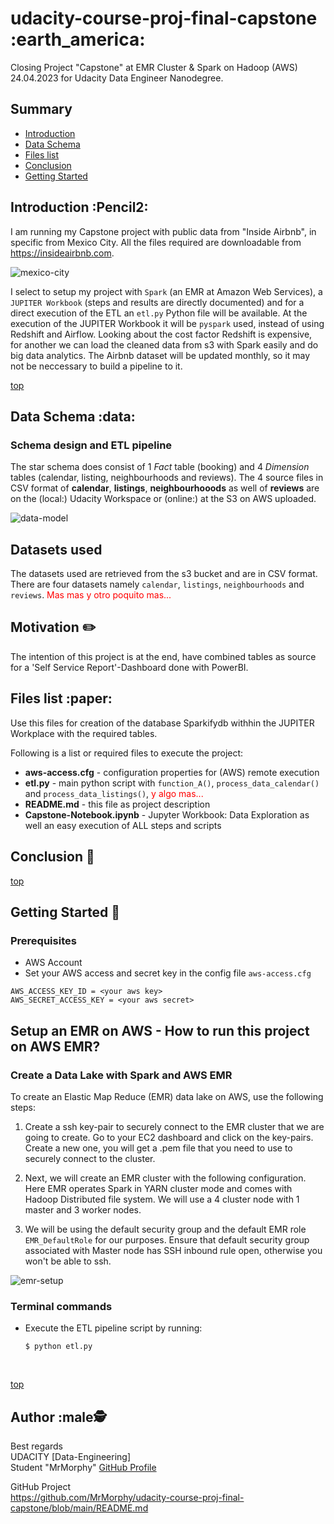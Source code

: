 # udacity-course-proj-final-capstone :earth_america:
Closing Project "Capstone" at EMR Cluster &amp; Spark on Hadoop (AWS) 24.04.2023 for Udacity Data Engineer Nanodegree.

## Summary
* [Introduction](#introduction)
* [Data Schema](#data-schema)
* [Files list](#files-list)
* [Conclusion](#Conclusion)
* [Getting Started](#getting-started)


## Introduction :Pencil2:

I am running my Capstone project with public data from "Inside Airbnb", in specific from Mexico City. 
All the files required are downloadable from https://insideairbnb.com. 

![mexico-city](images/IMAGE-Airbnb-Mexico-City-Zoomedin.jpg)

I select to setup my project with `Spark` (an EMR at Amazon Web Services), a `JUPITER Workbook` (steps and results are directly documented) and for a direct execution of the ETL an `etl.py` Python file will be available.
At the execution of the JUPITER Workbook it will be `pyspark` used, instead of using Redshift and Airflow.
Looking about the cost factor Redshift is expensive, for another we can load the cleaned data from s3 with Spark easily and do big data analytics. 
The Airbnb dataset will be updated monthly, so it may not be neccessary to build a pipeline to it. 

[top](#summary)

## Data Schema :data:

### Schema design and ETL pipeline

The star schema does consist of 1 *Fact* table (booking) and 4 *Dimension* tables (calendar, listing, neighbourhoods and reviews). The 4 source files in CSV format of **calendar**, **listings**, **neighbourhooods** as well of **reviews** are on the (local:) Udacity Workspace or (online:) at the S3 on AWS uploaded.

![data-model](images/IMAGE-Data-Model.jpg)


## Datasets used
The datasets used are retrieved from the s3 bucket and are in CSV format. There are four datasets namely `calendar`, `listings`, `neighbourhoods` and `reviews`. 
<font color="red">Mas mas y otro poquito mas...</font>


## Motivation :pencil2:
The intention of this project is at the end, have combined tables as source for a 'Self Service Report'-Dashboard done with PowerBI. 


## Files list :paper:

Use this files for creation of the database Sparkifydb withhin the JUPITER Workplace with the required tables.  

Following is a list or required files to execute the project: 
* **aws-access.cfg** - configuration properties for (AWS) remote execution
* **etl.py** - main python script with `function_A()`, `process_data_calendar()` and `process_data_listings()`, <font color="red">y algo mas...</font>
* **README.md** - this file as project description
* **Capstone-Notebook.ipynb** - Jupyter Workbook: Data Exploration as well an easy execution of ALL steps and scripts

## Conclusion :checkered_flag:



[top](#summary)

## Getting Started :book:

### Prerequisites

- AWS Account
- Set your AWS access and secret key in the config file `aws-access.cfg`  
  
```
AWS_ACCESS_KEY_ID = <your aws key>
AWS_SECRET_ACCESS_KEY = <your aws secret>
```

## Setup an EMR on AWS - How to run this project on AWS EMR?

### Create a Data Lake with Spark and AWS EMR

To create an Elastic Map Reduce (EMR) data lake on AWS, use the following steps:

1. Create a ssh key-pair to securely connect to the EMR cluster that we are going to create. Go to your EC2 dashboard and click on the key-pairs. Create a new one, you will get a .pem file that you need to use to securely connect to the cluster.

2. Next, we will create an EMR cluster with the following configuration. Here EMR operates Spark in YARN cluster mode and comes with Hadoop Distributed file system. We will use a 4 cluster node with 1 master and 3 worker nodes.

3. We will be using the default security group and the default EMR role `EMR_DefaultRole` for our purposes. Ensure that default security group associated with Master node has SSH inbound rule open, otherwise you won't be able to ssh. 

![emr-setup](images/IMAGE-EMR-Setup.jpg)


### Terminal commands 

* Execute the ETL pipeline script by running:
    ```
    $ python etl.py
    ```


<br>


[top](#summary)


## Author :male:detective:

Best regards  
UDACITY [Data-Engineering]  
Student "MrMorphy" [GitHub Profile](https://github.com/MrMorphy)

GitHub Project  
https://github.com/MrMorphy/udacity-course-proj-final-capstone/blob/main/README.md
